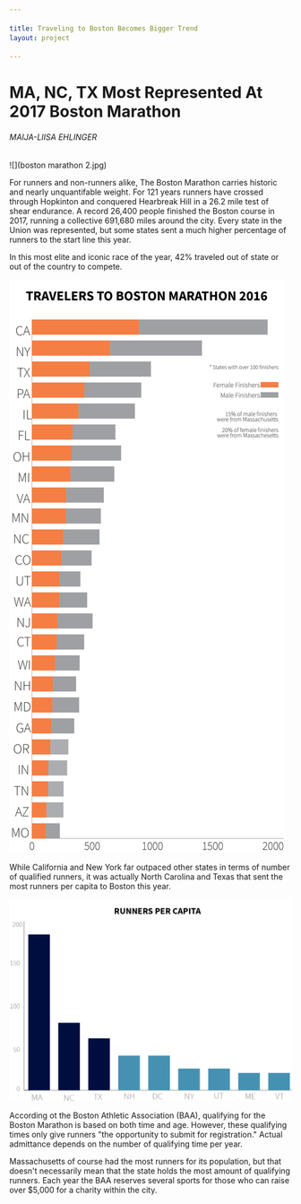 ```yaml
---

title: Traveling to Boston Becomes Bigger Trend
layout: project

---
```


# MA, NC, TX Most Represented At 2017 Boston Marathon

###### MAIJA-LIISA EHLINGER

![](boston marathon  2.jpg)

For runners and non-runners alike, The Boston Marathon carries historic and nearly unquantifable weight. For 121 years runners have crossed through Hopkinton and conquered Hearbreak Hill in a 26.2 mile test of shear endurance. A record 26,400 people finished the Boston course in 2017, running a collective 691,680 miles around the city. Every state in the Union was represented, but some states sent a much higher percentage of runners to the start line this year. 

In this most elite and iconic race of the year, 42% traveled out of state or out of the country to compete. 

![](boston@2x.png)

While California and New York far outpaced other states in terms of number of qualified runners, it was actually North Carolina and Texas that sent the most runners per capita to Boston this year. 

![](PERCAP@2x.png)


According ot the Boston Athletic Association (BAA), qualifying for the Boston Marathon is based on both time and age. However, these qualifying times only give runners "the opportunity to submit for registration." Actual admittance depends on the number of qualifying time per year.

Massachusetts of course had the most runners for its population, but that doesn't necessarily mean that the state holds the most amount of qualifying runners. Each year the BAA reserves several sports for those who can raise over $5,000 for a charity within the city.




